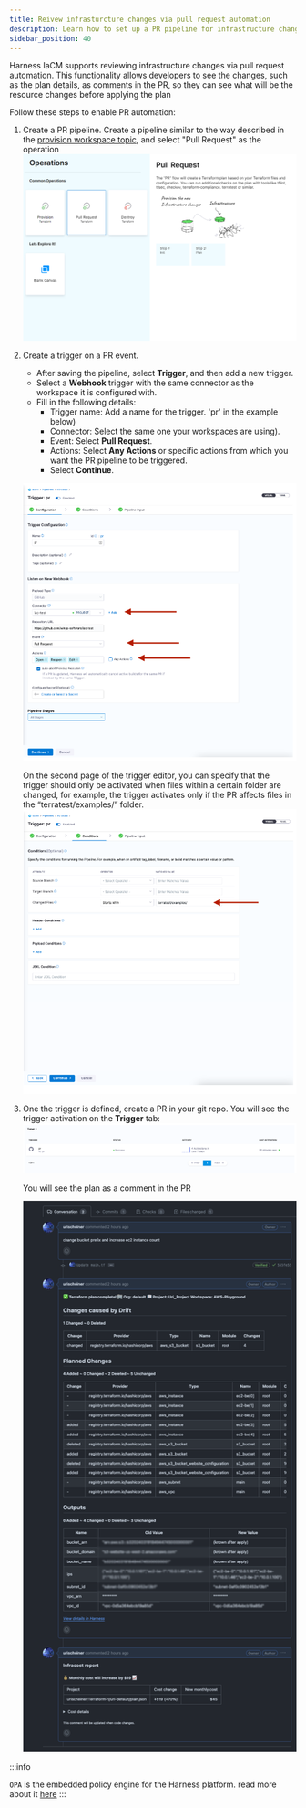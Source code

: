 ```yaml
---
title: Reivew infrasturcture changes via pull request automation
description: Learn how to set up a PR pipeline for infrastructure changes. 
sidebar_position: 40
---
```


Harness IaCM supports reviewing infrastructure changes via pull request automation. 
This functionality allows developers to see the changes, such as the plan details, as comments in the PR, so they can see what will be the resource changes before applying the plan

Follow these steps to enable PR automation:

1. Create a PR pipeline.
   Create a pipeline similar to the way described in the [provision workspace topic](https://developer.harness.io/docs/infra-as-code-management/workspaces/provision-workspace), and select "Pull Request" as the operation
   ![Resources](./static/pr.png)
   
2. Create a trigger on a PR event.
   * After saving the pipeline, select **Trigger**, and then add a new trigger.
   * Select a **Webhook** trigger with the same connector as the workspace it is configured with.
   * Fill in the following details:
     * Trigger name: Add a name for the trigger. 'pr' in the example below)
     * Connector: Select the same one your workspaces are using).
     * Event: Select **Pull Request**.
     * Actions: Select **Any Actions** or specific actions from which you want the PR pipeline to be triggered.
     * Select **Continue**.
       
   ![Resources](./static/pr-set1.png)

   On the second page of the trigger editor, you can specify that the trigger should only be activated when files within a certain folder are changed, for example, the trigger activates only if the PR affects files in the “terratest/examples/” folder.
   ![Resources](./static/pr-set2.png)

3. One the trigger is defined, create a PR in your git repo. You will see the trigger activation on the **Trigger** tab:
   ![Resources](./static/trigger.png)

   You will see the plan as a comment in the PR
   
   ![Resources](./static/pr-comment.png)


:::info

`OPA` is the embedded policy engine for the Harness platform. read more about it [here](https://developer.harness.io/docs/continuous-delivery/x-platform-cd-features/advanced/cd-governance/harness-governance-overview/)
:::